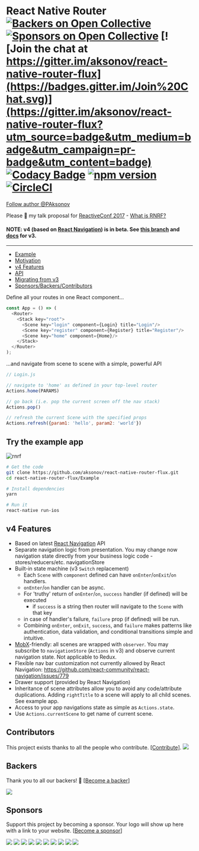 # React Native Router [![Backers on Open Collective](https://opencollective.com/react-native-router-flux/backers/badge.svg)](#backers) [![Sponsors on Open Collective](https://opencollective.com/react-native-router-flux/sponsors/badge.svg)](#sponsors) [![Join the chat at https://gitter.im/aksonov/react-native-router-flux](https://badges.gitter.im/Join%20Chat.svg)](https://gitter.im/aksonov/react-native-router-flux?utm_source=badge&utm_medium=badge&utm_campaign=pr-badge&utm_content=badge) [![Codacy Badge](https://api.codacy.com/project/badge/grade/c6d869e2367a4fb491efc9de228c5ac6)](https://www.codacy.com/app/aksonov-github/react-native-router-flux) [![npm version](https://badge.fury.io/js/react-native-router-flux.svg)](http://badge.fury.io/js/react-native-router-flux) [![CircleCI](https://circleci.com/gh/aksonov/react-native-router-flux.svg?style=svg)](https://circleci.com/gh/aksonov/react-native-router-flux)

[Follow author @PAksonov](https://twitter.com/PAksonov)

Please 🌟 my talk proposal for [ReactiveConf 2017](https://reactiveconf.com/) - [What is RNRF?](https://gist.github.com/aksonov/e2d7454421e44b1c4c72214d14053410)

#### NOTE: v4 (based on [React Navigation](https://reactnavigation.org/)) is in beta. See [this branch](https://github.com/aksonov/react-native-router-flux/tree/v3) and [docs](https://github.com/aksonov/react-native-router-flux/blob/master/README3.md) for v3.

___

* [Example](#try-the-example-app)
* [Motivation](https://gist.github.com/aksonov/e2d7454421e44b1c4c72214d14053410)
* [v4 Features](#v4-features)
* [API](/docs/API.md)
* [Migrating from v3](/docs/MIGRATION.md)
* [Sponsors/Backers/Contributors](#contributors)


Define all your routes in one React component...

```js
const App = () => (
  <Router>
    <Stack key="root">
      <Scene key="login" component={Login} title="Login"/>
      <Scene key="register" component={Register} title="Register"/>
      <Scene key="home" component={Home}/>
    </Stack>
  </Router>
);
```

...and navigate from scene to scene with a simple, powerful API

```js
// Login.js

// navigate to 'home' as defined in your top-level router
Actions.home(PARAMS)

// go back (i.e. pop the current screen off the nav stack)
Actions.pop()

// refresh the current Scene with the specified props
Actions.refresh({param1: 'hello', param2: 'world'})
```


## Try the example app

![rnrf](https://user-images.githubusercontent.com/3681859/27937441-ef61d932-626b-11e7-885f-1db7dc74b32e.gif)

```bash
# Get the code
git clone https://github.com/aksonov/react-native-router-flux.git
cd react-native-router-flux/Example

# Install dependencies
yarn

# Run it
react-native run-ios
```

## v4 Features
* Based on latest [React Navigation](https://reactnavigation.org) API
* Separate navigation logic from presentation. You may change now navigation state directly from your business logic code - stores/reducers/etc. navigationStore
* Built-in state machine (v3 `Switch` replacement)
  * Each `Scene` with `component` defined can have `onEnter`/`onExit`/`on` handlers.
  * `onEnter`/`on` handler can be async.
  * For 'truthy' return of `onEnter`/`on`, `success` handler (if defined) will be executed
    * if `success` is a string then router will navigate to the `Scene` with that key
  * in case of handler's failure, `failure` prop (if defined) will be run.
  * Combining `onEnter`, `onExit`, `success`, and `failure` makes patterns like authentication, data validation, and conditional transitions simple and intuitive.
* [MobX](https://mobx.js.org/)-friendly: all scenes are wrapped with `observer`. You may subscribe to `navigationStore` (`Actions` in v3) and observe current navigation state. Not applicable to Redux.
* Flexible nav bar customization not currently allowed by React Navigation:
https://github.com/react-community/react-navigation/issues/779
* Drawer support (provided by React Navigation)
* Inheritance of scene attributes allow you to avoid any code/attribute duplications. Adding `rightTitle` to a scene will apply to all child scenes. See example app.
* Access to your app navigations state as simple as `Actions.state`.
* Use `Actions.currentScene` to get name of current scene.

## Contributors

This project exists thanks to all the people who contribute. [[Contribute]](CONTRIBUTING.md).
<a href="https://github.com/aksonov/react-native-router-flux/graphs/contributors"><img src="https://opencollective.com/react-native-router-flux/contributors.svg?width=890" /></a>


## Backers

Thank you to all our backers! 🙏 [[Become a backer](https://opencollective.com/react-native-router-flux#backer)]

<a href="https://opencollective.com/react-native-router-flux#backers" target="_blank"><img src="https://opencollective.com/react-native-router-flux/backers.svg?width=890"></a>


## Sponsors

Support this project by becoming a sponsor. Your logo will show up here with a link to your website. [[Become a sponsor](https://opencollective.com/react-native-router-flux#sponsor)]

<a href="https://opencollective.com/react-native-router-flux/sponsor/0/website" target="_blank"><img src="https://opencollective.com/react-native-router-flux/sponsor/0/avatar.svg"></a>
<a href="https://opencollective.com/react-native-router-flux/sponsor/1/website" target="_blank"><img src="https://opencollective.com/react-native-router-flux/sponsor/1/avatar.svg"></a>
<a href="https://opencollective.com/react-native-router-flux/sponsor/2/website" target="_blank"><img src="https://opencollective.com/react-native-router-flux/sponsor/2/avatar.svg"></a>
<a href="https://opencollective.com/react-native-router-flux/sponsor/3/website" target="_blank"><img src="https://opencollective.com/react-native-router-flux/sponsor/3/avatar.svg"></a>
<a href="https://opencollective.com/react-native-router-flux/sponsor/4/website" target="_blank"><img src="https://opencollective.com/react-native-router-flux/sponsor/4/avatar.svg"></a>
<a href="https://opencollective.com/react-native-router-flux/sponsor/5/website" target="_blank"><img src="https://opencollective.com/react-native-router-flux/sponsor/5/avatar.svg"></a>
<a href="https://opencollective.com/react-native-router-flux/sponsor/6/website" target="_blank"><img src="https://opencollective.com/react-native-router-flux/sponsor/6/avatar.svg"></a>
<a href="https://opencollective.com/react-native-router-flux/sponsor/7/website" target="_blank"><img src="https://opencollective.com/react-native-router-flux/sponsor/7/avatar.svg"></a>
<a href="https://opencollective.com/react-native-router-flux/sponsor/8/website" target="_blank"><img src="https://opencollective.com/react-native-router-flux/sponsor/8/avatar.svg"></a>
<a href="https://opencollective.com/react-native-router-flux/sponsor/9/website" target="_blank"><img src="https://opencollective.com/react-native-router-flux/sponsor/9/avatar.svg"></a>
